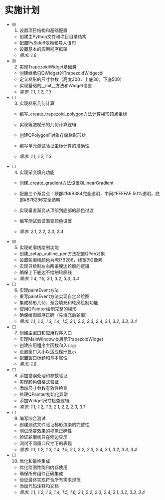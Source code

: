 # 实施计划

- [x] 1. 设置项目结构和基础配置


  - 创建主Python文件和项目目录结构
  - 配置PySide6依赖和导入语句
  - 设置基本的应用程序框架
  - _需求: 1.6_

- [x] 2. 实现TrapezoidWidget基础类


  - 创建继承自QWidget的TrapezoidWidget类
  - 定义梯形的尺寸参数（高度300，上底30，下底500）
  - 实现基础的__init__方法和Widget设置
  - _需求: 1.1, 1.2, 1.3_



- [ ] 3. 实现梯形几何计算
  - 编写_create_trapezoid_polygon方法计算梯形顶点坐标
  - 实现等腰梯形的几何计算逻辑
  - 创建QPolygonF对象存储梯形形状
  - 编写单元测试验证坐标计算的准确性


  - _需求: 1.1, 1.2, 1.3_

- [ ] 4. 实现渐变填充功能
  - 创建_create_gradient方法设置QLinearGradient
  - 配置三个渐变点：顶部#B6B384完全透明，中间#FEFFAF 50%透明，底部#B7B286完全透明


  - 实现垂直渐变从顶部到底部的颜色过渡
  - 编写测试验证渐变颜色设置
  - _需求: 2.1, 2.2, 2.3, 2.4_

- [x] 5. 实现轮廓线绘制功能



  - 创建_setup_outline_pen方法配置QPen对象
  - 设置轮廓线颜色为#B7B286，线宽为2像素
  - 实现只绘制左右两条腰边轮廓的逻辑
  - 确保上下底边不绘制轮廓线
  - _需求: 1.4, 1.5, 3.1, 3.2, 3.3, 3.4_

- [ ] 6. 实现paintEvent方法
  - 重写paintEvent方法实现自定义绘图
  - 集成梯形几何、渐变填充和轮廓绘制功能
  - 使用QPainter绘制完整的梯形
  - 确保绘图顺序正确（先填充后轮廓）
  - _需求: 1.1, 1.2, 1.3, 1.4, 1.5, 2.1, 2.2, 2.3, 2.4, 3.1, 3.2, 3.3, 3.4_

- [ ] 7. 创建主窗口和应用程序入口
  - 实现MainWindow类展示TrapezoidWidget
  - 创建应用程序主函数和入口点
  - 设置窗口大小以适应梯形显示
  - 配置窗口标题和基本属性
  - _需求: 1.6_

- [ ] 8. 添加错误处理和参数验证
  - 实现颜色值格式验证
  - 添加尺寸参数有效性检查
  - 处理QPainter初始化异常
  - 添加Widget尺寸检查逻辑
  - _需求: 1.1, 1.2, 1.3, 2.1, 2.2, 2.3, 3.1_

- [ ] 9. 编写综合测试
  - 创建测试文件验证梯形渲染的完整性
  - 测试渐变效果的视觉正确性
  - 验证轮廓线只在侧边显示
  - 测试不同窗口尺寸下的表现
  - _需求: 1.1, 1.2, 1.3, 1.4, 1.5, 2.1, 2.2, 2.3, 2.4, 3.1, 3.2, 3.3, 3.4_

- [ ] 10. 优化和最终集成
  - 优化绘图性能和内存使用
  - 确保所有组件正确集成
  - 验证最终实现符合所有需求规范
  - 添加代码注释和文档
  - _需求: 1.1, 1.2, 1.3, 1.4, 1.5, 1.6, 2.1, 2.2, 2.3, 2.4, 3.1, 3.2, 3.3, 3.4_